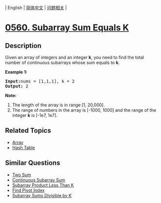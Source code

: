 
| English | [简体中文](README.md) | [问题相关](QUESTION.md) |
# [0560. Subarray Sum Equals K](https://leetcode-cn.com/problems/subarray-sum-equals-k/)
## Description
<p>Given an array of integers and an integer <b>k</b>, you need to find the total number of continuous subarrays whose sum equals to <b>k</b>.</p>

<p><b>Example 1:</b><br />
<pre>
<b>Input:</b>nums = [1,1,1], k = 2
<b>Output:</b> 2
</pre>
</p>

<p><b>Note:</b><br>
<ol>
<li>The length of the array is in range [1, 20,000].</li>
<li>The range of numbers in the array is [-1000, 1000] and the range of the integer <b>k</b> is [-1e7, 1e7].</li>
</ol>
</p>

## Related Topics
- [Array](https://leetcode-cn.com/tag/array)
- [Hash Table](https://leetcode-cn.com/tag/hash-table)
## Similar Questions
- [Two Sum](../0001/README_EN.md)
- [Continuous Subarray Sum](../0523/README_EN.md)
- [Subarray Product Less Than K](../0713/README_EN.md)
- [Find Pivot Index](../0724/README_EN.md)
- [Subarray Sums Divisible by K](../0974/README_EN.md)
